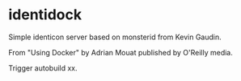 identidock
==========

Simple identicon server based on monsterid from Kevin Gaudin.

From "Using Docker" by Adrian Mouat published by O'Reilly media.

Trigger autobuild xx.
